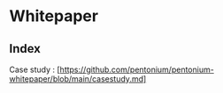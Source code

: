 # Whitepaper
## Index

Case study : [https://github.com/pentonium/pentonium-whitepaper/blob/main/casestudy.md]
